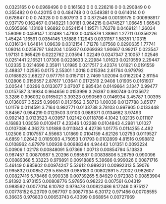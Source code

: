 0.0323165	 0	 0
0.0969496	 0	 0
0.161583	 0	 0
0.226216	 0	 0
0.290849	 0	 0
0.355482	 0	 0
0.420115	 0	 0
0.484748	 0	 0
0.549381	 0	 0
0.614014	 0	 0
0.678647	 0	 0
0.74328	 0	 0
0.807913	 0	 0
0.872546	 0.00139175	 0.000998917
0.937179	 0.162467	 0.0149221
1.00181	 0.964215	 0.0474527
1.06645	 1.66543	 0.0505668
1.13108	 1.96892	 0.0524154
1.19571	 1.76278	 0.0469121
1.26034	 1.58099	 0.0458147
1.32498	 1.47103	 0.0415879
1.38961	 1.27711	 0.0356226
1.45424	 1.16591	 0.0354145
1.51888	 1.12943	 0.0331157
1.58351	 1.10315	 0.0316134
1.64814	 1.09639	 0.0312154
1.71278	 1.07568	 0.0290635
1.77741	 1.08014	 0.0258797
1.84204	 1.05937	 0.0269393
1.90667	 0.99217	 0.023547
1.97131	 0.965429	 0.0222762
2.03594	 1.02249	 0.0247347
2.10057	 1.02546	 0.0251441
2.16521	 1.07306	 0.0228633
2.22984	 1.01623	 0.0210559
2.29447	 1.02335	 0.0214696
2.35911	 1.01985	 0.0217517
2.42374	 1.01621	 0.0191559
2.48837	 1.02595	 0.0175
2.55301	 1.0018	 0.015394
2.61764	 0.979792	 0.0168923
2.68227	 0.977751	 0.0157101
2.7469	 1.02094	 0.0162204
2.81154	 1.02806	 0.0159557
2.87617	 1.03641	 0.0172519
2.9408	 1.01905	 0.0161907
3.00544	 1.00296	 0.0133077
3.07007	 0.985434	 0.0149664
3.1347	 0.99477	 0.0157587
3.19934	 0.964656	 0.0153999
3.26397	 0.980749	 0.0135672
3.3286	 0.996032	 0.0165021
3.39323	 0.990569	 0.0146934
3.45787	 1.00395	 0.0136067
3.5225	 0.99661	 0.0131562
3.58713	 1.00036	 0.0137788
3.65177	 1.01179	 0.0114591
3.7164	 0.982771	 0.0133738
3.78103	 0.997905	 0.0133448
3.84567	 0.984219	 0.0123503
3.9103	 0.988371	 0.0134662
3.97493	 0.992143	 0.0133523
4.03957	 1.02142	 0.0118786
4.1042	 1.02135	 0.011107
4.16883	 1.03058	 0.0109417
4.23346	 1.02288	 0.0104843
4.2981	 1.01027	 0.0107086
4.36273	 1.01888	 0.0113843
4.42736	 1.01775	 0.0114255
4.492	 1.02506	 0.0107557
4.55663	 1.01869	 0.0104159
4.62126	 1.02753	 0.0119527
4.6859	 1.02642	 0.0105093
4.75053	 1.01793	 0.0102899
4.81516	 0.998812	 0.0108962
4.87979	 1.00938	 0.00988344
4.94443	 1.01351	 0.0093224
5.00906	 1.02178	 0.00848091
5.07369	 1.00713	 0.00854794
5.13833	 0.987457	 0.00870987
5.20296	 0.985587	 0.00838806
5.26759	 0.990096	 0.00889368
5.33223	 0.979891	 0.00918885
5.39686	 0.999026	 0.00871716
5.46149	 0.985902	 0.00974247
5.52612	 0.989231	 0.00992313
5.59076	 0.995832	 0.00852729
5.65539	 0.985183	 0.00802891
5.72002	 0.982607	 0.00827416
5.78466	 0.990338	 0.00739265
5.84929	 0.972383	 0.00853904
5.91392	 0.973155	 0.00808776
5.97856	 0.98222	 0.007561
6.04319	 0.988562	 0.0077014
6.10782	 0.979478	 0.00822486
6.17246	 0.975127	 0.00778152
6.23709	 0.967707	 0.00877934
6.30172	 0.971456	 0.00708555
6.36635	 0.976833	 0.00653743
6.43099	 0.968954	 0.00727669

